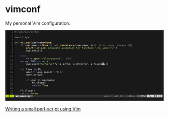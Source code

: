 vimconf
=======

My personal Vim configuration.

![Preview](img/vim.png "Vim screenshot")

[Writing a small perl-script using Vim](http://youtu.be/DrzAuLsxgwU)
